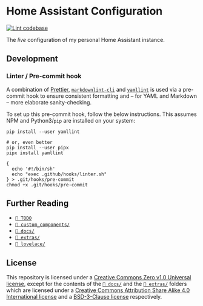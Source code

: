 # Home Assistant Configuration

[![Lint codebase](https://github.com/thijsputman/home-assistant-config/actions/workflows/linter.yml/badge.svg?branch=main)](https://github.com/thijsputman/home-assistant-config/actions/workflows/linter.yml)

The _live_ configuration of my personal Home Assistant instance.

## Development

### Linter / Pre-commit hook

A combination of [Prettier](https://prettier.io/),
[`markdownlint-cli`](https://github.com/igorshubovych/markdownlint-cli) and
[`yamllint`](https://github.com/adrienverge/yamllint) is used via a pre-commit
hook to ensure consistent formatting and – for YAML and Markdown – more
elaborate sanity-checking.

To set up this pre-commit hook, follow the below instructions. This assumes NPM
and Python3/`pip` are installed on your system:

```shell
pip install --user yamllint

# or, even better
pip install --user pipx
pipx install yamllint

{
  echo '#!/bin/sh'
  echo "exec .github/hooks/linter.sh"
} > .git/hooks/pre-commit
chmod +x .git/hooks/pre-commit
```

## Further Reading

- [`📄 TODO`](./TODO)
- [`📁 custom_components/`](./custom_components/README.md)
- [`📁 docs/`](./docs/README.md)
- [`📁 extras/`](./extras/README.md)
- [`📁 lovelace/`](./lovelace/README.md)

## License

This repository is licensed under a
[Creative Commons Zero v1.0 Universal license](./LICENSE), except for the
contents of the [`📁 docs/`](./docs) and the [`📁 extras/`](./extras) folders
which are licensed under a
[Creative Commons Attribution Share Alike 4.0 International license](./docs/LICENSE)
and a [BSD-3-Clause license](./extras/LICENSE) respectively.
